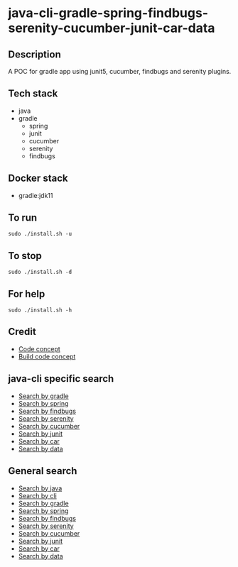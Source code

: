 # java-cli-gradle-spring-findbugs-serenity-cucumber-junit-car-data

## Description
A POC for gradle app using junit5, cucumber,
findbugs and serenity plugins.

## Tech stack
- java
- gradle
  - spring
  - junit
  - cucumber
  - serenity
  - findbugs

## Docker stack
- gradle:jdk11

## To run
`sudo ./install.sh -u`

## To stop
`sudo ./install.sh -d`

## For help
`sudo ./install.sh -h`

## Credit
- [Code concept](https://github.com/serenity-bdd/serenity-cucumber-starter.git)
- [Build code concept](https://github.com/serenity-bdd/serenity-cucumber-starter/blob/master/build.gradle)

## java-cli specific search
- [Search by gradle](https://github.com/bearddan2000?tab=repositories&q=java-cli-gradle&type=&language=&sort=)
- [Search by spring](https://github.com/bearddan2000?tab=repositories&q=java-cli-spring&type=&language=&sort=)
- [Search by findbugs](https://github.com/bearddan2000?tab=repositories&q=java-cli-findbugs&type=&language=&sort=)
- [Search by serenity](https://github.com/bearddan2000?tab=repositories&q=java-cli-serenity&type=&language=&sort=)
- [Search by cucumber](https://github.com/bearddan2000?tab=repositories&q=java-cli-cucumber&type=&language=&sort=)
- [Search by junit](https://github.com/bearddan2000?tab=repositories&q=java-cli-junit&type=&language=&sort=)
- [Search by car](https://github.com/bearddan2000?tab=repositories&q=java-cli-car&type=&language=&sort=)
- [Search by data](https://github.com/bearddan2000?tab=repositories&q=java-cli-data&type=&language=&sort=)

## General search
- [Search by java](https://github.com/bearddan2000?tab=repositories&q=java&type=&language=&sort=)
- [Search by cli](https://github.com/bearddan2000?tab=repositories&q=cli&type=&language=&sort=)
- [Search by gradle](https://github.com/bearddan2000?tab=repositories&q=gradle&type=&language=&sort=)
- [Search by spring](https://github.com/bearddan2000?tab=repositories&q=spring&type=&language=&sort=)
- [Search by findbugs](https://github.com/bearddan2000?tab=repositories&q=findbugs&type=&language=&sort=)
- [Search by serenity](https://github.com/bearddan2000?tab=repositories&q=serenity&type=&language=&sort=)
- [Search by cucumber](https://github.com/bearddan2000?tab=repositories&q=cucumber&type=&language=&sort=)
- [Search by junit](https://github.com/bearddan2000?tab=repositories&q=junit&type=&language=&sort=)
- [Search by car](https://github.com/bearddan2000?tab=repositories&q=car&type=&language=&sort=)
- [Search by data](https://github.com/bearddan2000?tab=repositories&q=data&type=&language=&sort=)
